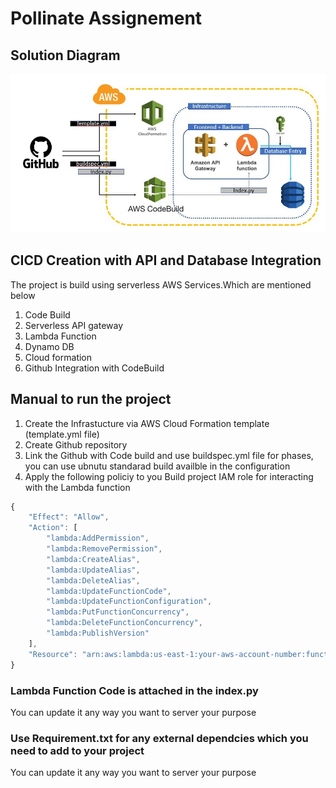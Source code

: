 # Pollinate Assignement
## Solution Diagram
![Solution](design.jpg)
## CICD Creation with API and Database Integration
The project is build using serverless AWS Services.Which are mentioned below
1. Code Build
2. Serverless API gateway
3. Lambda Function
4. Dynamo DB
5. Cloud formation
6. Github Integration with CodeBuild


## Manual to run the project
1. Create the Infrastucture via AWS Cloud Formation template (template.yml file)
2. Create Github repository 
3. Link the Github with Code build and use buildspec.yml file for phases, you can use ubnutu standarad build availble in the configuration
4. Apply the following policiy to you Build project IAM role for interacting with the Lambda function
```javascript
{
    "Effect": "Allow",
    "Action": [
        "lambda:AddPermission",
        "lambda:RemovePermission",
        "lambda:CreateAlias",
        "lambda:UpdateAlias",
        "lambda:DeleteAlias",
        "lambda:UpdateFunctionCode",
        "lambda:UpdateFunctionConfiguration",
        "lambda:PutFunctionConcurrency",
        "lambda:DeleteFunctionConcurrency",
        "lambda:PublishVersion"
    ],
    "Resource": "arn:aws:lambda:us-east-1:your-aws-account-number:function:lambda-function1"
}
```

### Lambda Function Code is attached in the index.py
You can update it any way you want to server your purpose
### Use Requirement.txt for any external dependcies which you need to add to your project
You can update it any way you want to server your purpose
